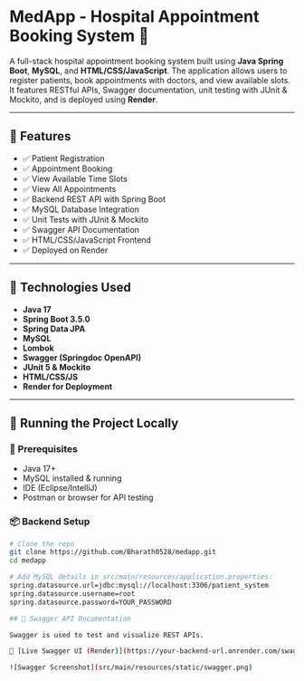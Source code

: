 # MedApp - Hospital Appointment Booking System 🏥

A full-stack hospital appointment booking system built using **Java Spring Boot**, **MySQL**, and **HTML/CSS/JavaScript**. The application allows users to register patients, book appointments with doctors, and view available slots. It features RESTful APIs, Swagger documentation, unit testing with JUnit & Mockito, and is deployed using **Render**.

---

## 🚀 Features

- ✅ Patient Registration
- ✅ Appointment Booking
- ✅ View Available Time Slots
- ✅ View All Appointments
- ✅ Backend REST API with Spring Boot
- ✅ MySQL Database Integration
- ✅ Unit Tests with JUnit & Mockito
- ✅ Swagger API Documentation
- ✅ HTML/CSS/JavaScript Frontend
- ✅ Deployed on Render

---

## 🔧 Technologies Used

- **Java 17**
- **Spring Boot 3.5.0**
- **Spring Data JPA**
- **MySQL**
- **Lombok**
- **Swagger (Springdoc OpenAPI)**
- **JUnit 5 & Mockito**
- **HTML/CSS/JS**
- **Render for Deployment**

---

## 🧪 Running the Project Locally

### 🔁 Prerequisites
- Java 17+
- MySQL installed & running
- IDE (Eclipse/IntelliJ)
- Postman or browser for API testing

### 📦 Backend Setup

```bash
# Clone the repo
git clone https://github.com/Bharath0528/medapp.git
cd medapp

# Add MySQL details in src/main/resources/application.properties:
spring.datasource.url=jdbc:mysql://localhost:3306/patient_system
spring.datasource.username=root
spring.datasource.password=YOUR_PASSWORD

## 📘 Swagger API Documentation

Swagger is used to test and visualize REST APIs.

🔗 [Live Swagger UI (Render)](https://your-backend-url.onrender.com/swagger-ui/index.html)

![Swagger Screenshot](src/main/resources/static/swagger.png)


